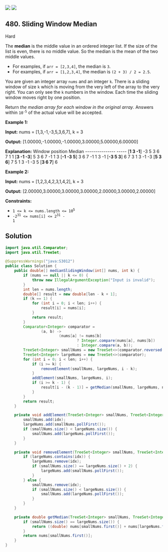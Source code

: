 [![](https://img.shields.io/github/stars/javadev/LeetCode-in-Java?label=Stars&style=flat-square)](https://github.com/javadev/LeetCode-in-Java)
[![](https://img.shields.io/github/forks/javadev/LeetCode-in-Java?label=Fork%20me%20on%20GitHub%20&style=flat-square)](https://github.com/javadev/LeetCode-in-Java/fork)

## 480\. Sliding Window Median

Hard

The **median** is the middle value in an ordered integer list. If the size of the list is even, there is no middle value. So the median is the mean of the two middle values.

*   For examples, if `arr = [2,3,4]`, the median is `3`.
*   For examples, if `arr = [1,2,3,4]`, the median is `(2 + 3) / 2 = 2.5`.

You are given an integer array `nums` and an integer `k`. There is a sliding window of size `k` which is moving from the very left of the array to the very right. You can only see the `k` numbers in the window. Each time the sliding window moves right by one position.

Return _the median array for each window in the original array_. Answers within <code>10<sup>-5</sup></code> of the actual value will be accepted.

**Example 1:**

**Input:** nums = [1,3,-1,-3,5,3,6,7], k = 3

**Output:** [1.00000,-1.00000,-1.00000,3.00000,5.00000,6.00000]

**Explanation:** Window position Median --------------- ----- [**1 3 -1**] -3 5 3 6 7 1 1 [**3 -1 -3**] 5 3 6 7 -1 1 3 [**\-1 -3 5**] 3 6 7 -1 1 3 -1 [**\-3 5 3**] 6 7 3 1 3 -1 -3 [**5 3 6**] 7 5 1 3 -1 -3 5 [**3 6 7**] 6

**Example 2:**

**Input:** nums = [1,2,3,4,2,3,1,4,2], k = 3

**Output:** [2.00000,3.00000,3.00000,3.00000,2.00000,3.00000,2.00000]

**Constraints:**

*   <code>1 <= k <= nums.length <= 10<sup>5</sup></code>
*   <code>-2<sup>31</sup> <= nums[i] <= 2<sup>31</sup> - 1</code>

## Solution

```java
import java.util.Comparator;
import java.util.TreeSet;

@SuppressWarnings("java:S3012")
public class Solution {
    public double[] medianSlidingWindow(int[] nums, int k) {
        if (nums == null || k <= 0) {
            throw new IllegalArgumentException("Input is invalid");
        }
        int len = nums.length;
        double[] result = new double[len - k + 1];
        if (k == 1) {
            for (int i = 0; i < len; i++) {
                result[i] = nums[i];
            }
            return result;
        }
        Comparator<Integer> comparator =
                (a, b) ->
                        (nums[a] != nums[b]
                                ? Integer.compare(nums[a], nums[b])
                                : Integer.compare(a, b));
        TreeSet<Integer> smallNums = new TreeSet<>(comparator.reversed());
        TreeSet<Integer> largeNums = new TreeSet<>(comparator);
        for (int i = 0; i < len; i++) {
            if (i >= k) {
                removeElement(smallNums, largeNums, i - k);
            }
            addElement(smallNums, largeNums, i);
            if (i >= k - 1) {
                result[i - (k - 1)] = getMedian(smallNums, largeNums, nums);
            }
        }
        return result;
    }

    private void addElement(TreeSet<Integer> smallNums, TreeSet<Integer> largeNums, int idx) {
        smallNums.add(idx);
        largeNums.add(smallNums.pollFirst());
        if (smallNums.size() < largeNums.size()) {
            smallNums.add(largeNums.pollFirst());
        }
    }

    private void removeElement(TreeSet<Integer> smallNums, TreeSet<Integer> largeNums, int idx) {
        if (largeNums.contains(idx)) {
            largeNums.remove(idx);
            if (smallNums.size() == largeNums.size() + 2) {
                largeNums.add(smallNums.pollFirst());
            }
        } else {
            smallNums.remove(idx);
            if (smallNums.size() < largeNums.size()) {
                smallNums.add(largeNums.pollFirst());
            }
        }
    }

    private double getMedian(TreeSet<Integer> smallNums, TreeSet<Integer> largeNums, int[] nums) {
        if (smallNums.size() == largeNums.size()) {
            return ((double) nums[smallNums.first()] + nums[largeNums.first()]) / 2;
        }
        return nums[smallNums.first()];
    }
}
```